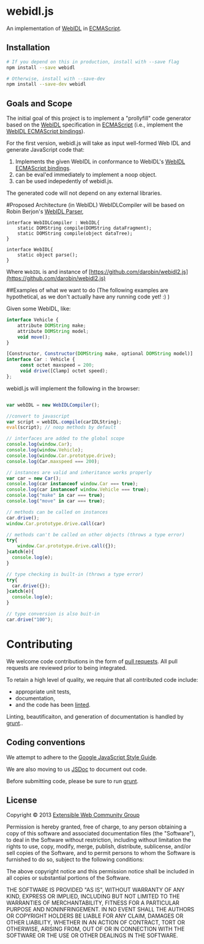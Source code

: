 # webidl.js

An implementation of [WebIDL](http://dev.w3.org/2006/webapi/WebIDL/) in [ECMAScript](http://es5.github.com/).

## Installation
```bash
# If you depend on this in production, install with --save flag
npm install --save webidl

# Otherwise, install with --save-dev
npm install --save-dev webidl
```

## Goals and Scope

The initial goal of this project is to implement a "prollyfill" code generator based on the [WebIDL](http://dev.w3.org/2006/webapi/WebIDL/) specification in [ECMAScript](http://es5.github.com/) (i.e., implement the [WebIDL ECMAScript bindings](http://dev.w3.org/2006/webapi/WebIDL/#ecmascript-binding)). 

For the first version, webidl.js will take as input well-formed Web IDL and generate JavaScript code that: 

  1.  Implements the given WebIDL in conformance to WebIDL's [WebIDL ECMAScript bindings](http://dev.w3.org/2006/webapi/WebIDL/#ecmascript-binding).
  2.  can be eval'ed immediately to implement a noop object.
  3.  can be used indepedently of webidl.js. 

The generated code will not depend on any external libraries. 

#Proposed Architecture (in WebIDL)
WebIDLCompiler will be based on Robin Berjon's [WebIDL Parser](https://github.com/darobin/webidl2.js), 

```
interface WebIDLCompiler : WebIDL{
    static DOMString compile(DOMString dataFragment);
    static DOMString compile(object dataTree);
}

interface WebIDL{
    static object parse(); 
}
```
Where ```WebIDL``` is and instance of [https://github.com/darobin/webidl2.js](https://github.com/darobin/webidl2.js)

##Examples of what we want to do
(The following examples are hypothetical, as we don't actually have any running code yet! :) )

Given some WebIDL, like: 

```JavaScript
interface Vehicle {
    attribute DOMString make;
    attribute DOMString model;
    void move();
}

[Constructor, Constructor(DOMString make, optional DOMString model)]
interface Car : Vehicle {
     const octet maxspeed = 200;
     void drive([Clamp] octet speed);
};
```

webidl.js will implement the following in the browser: 

```JavaScript

var webIDL = new WebIDLCompiler();

//convert to javascript
var script = webIDL.compile(carIDLString);
eval(script); // noop methods by default

// interfaces are added to the global scope
console.log(window.Car);
console.log(window.Vehicle);
console.log(window.Car.prototype.drive);
console.log(Car.maxspeed === 200); 

// instances are valid and inheritance works properly
var car = new Car(); 
console.log(car instanceof window.Car === true); 
console.log(car instanceof window.Vehicle === true); 
console.log("make" in car === true); 
console.log("move" in car === true); 

// methods can be called on instances
car.drive();
window.Car.prototype.drive.call(car)

// methods can't be called on other objects (throws a type error)
try{ 
    window.Car.prototype.drive.call({}); 
}catch(e){
  console.log(e);
} 

// type checking is built-in (throws a type error)
try{ 
  car.drive({});
}catch(e){
  console.log(e);
} 

// type conversion is also buit-in
car.drive("100"); 
```

# Contributing
We welcome code contributions in the form of [pull requests](https://help.github.com/articles/using-pull-requests). 
All pull requests are reviewed prior to being integrated.

To retain a high level of quality, we require that all contributed code include:
 * appropriate unit tests, 
 * documentation, 
 * and the code has been [linted](http://www.jshint.com/).
  
Linting, beautificaiton, and generation of documentation is handled by [grunt](http://gruntjs.com/)..
 
## Coding conventions
We attempt to adhere to the [Google JavaScript Style Guide](http://google-styleguide.googlecode.com/svn/trunk/javascriptguide.xml). 

We are also moving to us [JSDoc](http://code.google.com/p/jsdoc-toolkit/) to document out code. 

Before submitting code, please be sure to run [grunt](http://gruntjs.com/).

## License 

Copyright © 2013 [Extensible Web Community Group](http://www.w3.org/community/nextweb/)

Permission is hereby granted, free of charge, to any person obtaining a copy of
this software and associated documentation files (the "Software"), to deal in
the Software without restriction, including without limitation the rights to
use, copy, modify, merge, publish, distribute, sublicense, and/or sell copies of
the Software, and to permit persons to whom the Software is furnished to do so,
subject to the following conditions:

The above copyright notice and this permission notice shall be included in all
copies or substantial portions of the Software.

THE SOFTWARE IS PROVIDED "AS IS", WITHOUT WARRANTY OF ANY KIND, EXPRESS OR
IMPLIED, INCLUDING BUT NOT LIMITED TO THE WARRANTIES OF MERCHANTABILITY, FITNESS
FOR A PARTICULAR PURPOSE AND NONINFRINGEMENT. IN NO EVENT SHALL THE AUTHORS OR
COPYRIGHT HOLDERS BE LIABLE FOR ANY CLAIM, DAMAGES OR OTHER LIABILITY, WHETHER
IN AN ACTION OF CONTRACT, TORT OR OTHERWISE, ARISING FROM, OUT OF OR IN
CONNECTION WITH THE SOFTWARE OR THE USE OR OTHER DEALINGS IN THE SOFTWARE.
